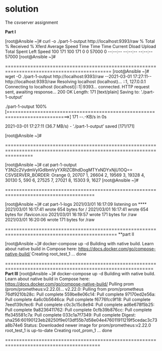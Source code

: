 # solution
The csvserver assignment

**Part I**

[root@Ansible ~]# curl -o ./part-1-output http://localhost:9393/raw
  % Total    % Received % Xferd  Average Speed   Time    Time     Time  Current
                                 Dload  Upload   Total   Spent    Left  Speed
100   171  100   171    0     0  57000      0 --:--:-- --:--:-- --:--:-- 57000
[root@Ansible ~]#

============================================================================================
[root@Ansible ~]# wget -O ./part-1-output http://localhost:9393/raw
--2021-03-01 17:27:11--  http://localhost:9393/raw
Resolving localhost (localhost)... ::1, 127.0.0.1
Connecting to localhost (localhost)|::1|:9393... connected.
HTTP request sent, awaiting response... 200 OK
Length: 171 [text/plain]
Saving to: ‘./part-1-output’

./part-1-output                         100%[============================================================================>]     171  --.-KB/s    in 0s

2021-03-01 17:27:11 (36.7 MB/s) - ‘./part-1-output’ saved [171/171]

[root@Ansible ~]#

======================================================================================================================

[root@Ansible ~]# cat part-1-output
Y3N2c2VydmVyIGdlbmVyYXRlZCBhdDogMTYxNDYxNjU1OQ==
CSVSERVER_BORDER: Orange
0,  20707
1,  26604
2,  19569
3,  19328
4,  30130
5,  590
6,  27525
7,  27021
8,  15303
9,  1627
[root@Ansible ~]#

======================================================================================

[root@Ansible ~]# cat part-1-logs
2021/03/01 16:17:09 listening on ****
2021/03/01 16:17:41 wrote 654 bytes for /
2021/03/01 16:17:41 wrote 654 bytes for /favicon.ico
2021/03/01 16:19:57 wrote 171 bytes for /raw
2021/03/01 16:20:06 wrote 171 bytes for /raw


==============================================================================================
**part II

[root@Ansible ~]# docker-compose up -d
Building with native build. Learn about native build in Compose here: https://docs.docker.com/go/compose-native-build/
Creating root_test_1 ... done

===========================================================================================================
**Part III**
[root@Ansible ~]# docker-compose up -d
Building with native build. Learn about native build in Compose here: https://docs.docker.com/go/compose-native-build/
Pulling prom (prom/prometheus:v2.22.0)...
v2.22.0: Pulling from prom/prometheus
76df9210b28c: Pull complete
559be8e06c14: Pull complete
97170ed2e56a: Pull complete
4a6c0b5646ca: Pull complete
f6776fcc9f18: Pull complete
7eed139cfec6: Pull complete
c0c3c15c8e94: Pull complete
ad6e678f5b25: Pull complete
9a8236411762: Pull complete
0cfb39b876cc: Pull complete
ffe345581c7a: Pull complete
033c1a7f7349: Pull complete
Digest: sha256:60190123eb28250f9e013df55b7d58e04e476011911219f5cedac3c73a8b74e6
Status: Downloaded newer image for prom/prometheus:v2.22.0
root_test_1 is up-to-date
Creating root_prom_1 ... done

========================================================================================





















